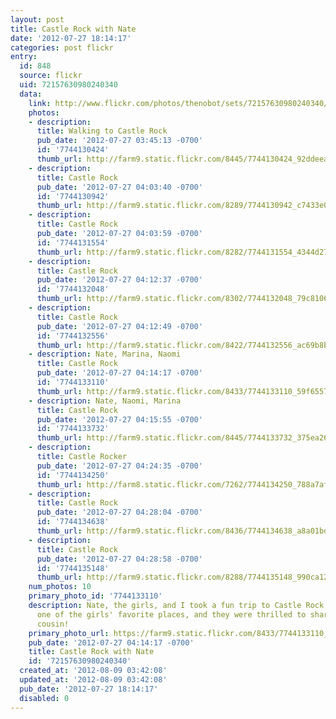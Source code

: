 ```yaml
---
layout: post
title: Castle Rock with Nate
date: '2012-07-27 18:14:17'
categories: post flickr
entry:
  id: 848
  source: flickr
  uid: 72157630980240340
  data:
    link: http://www.flickr.com/photos/thenobot/sets/72157630980240340/
    photos:
    - description: 
      title: Walking to Castle Rock
      pub_date: '2012-07-27 03:45:13 -0700'
      id: '7744130424'
      thumb_url: http://farm9.static.flickr.com/8445/7744130424_92ddeea11e_s.jpg
    - description: 
      title: Castle Rock
      pub_date: '2012-07-27 04:03:40 -0700'
      id: '7744130942'
      thumb_url: http://farm9.static.flickr.com/8289/7744130942_c7433e0d66_s.jpg
    - description: 
      title: Castle Rock
      pub_date: '2012-07-27 04:03:59 -0700'
      id: '7744131554'
      thumb_url: http://farm9.static.flickr.com/8282/7744131554_4344d27d76_s.jpg
    - description: 
      title: Castle Rock
      pub_date: '2012-07-27 04:12:37 -0700'
      id: '7744132048'
      thumb_url: http://farm9.static.flickr.com/8302/7744132048_79c810649a_s.jpg
    - description: 
      title: Castle Rock
      pub_date: '2012-07-27 04:12:49 -0700'
      id: '7744132556'
      thumb_url: http://farm9.static.flickr.com/8422/7744132556_ac69b8b2d3_s.jpg
    - description: Nate, Marina, Naomi
      title: Castle Rock
      pub_date: '2012-07-27 04:14:17 -0700'
      id: '7744133110'
      thumb_url: http://farm9.static.flickr.com/8433/7744133110_59f6557208_s.jpg
    - description: Nate, Naomi, Marina
      title: Castle Rock
      pub_date: '2012-07-27 04:15:55 -0700'
      id: '7744133732'
      thumb_url: http://farm9.static.flickr.com/8445/7744133732_375ea2628e_s.jpg
    - description: 
      title: Castle Rocker
      pub_date: '2012-07-27 04:24:35 -0700'
      id: '7744134250'
      thumb_url: http://farm8.static.flickr.com/7262/7744134250_788a7afa15_s.jpg
    - description: 
      title: Castle Rock
      pub_date: '2012-07-27 04:28:04 -0700'
      id: '7744134638'
      thumb_url: http://farm9.static.flickr.com/8436/7744134638_a8a01bd54c_s.jpg
    - description: 
      title: Castle Rock
      pub_date: '2012-07-27 04:28:58 -0700'
      id: '7744135148'
      thumb_url: http://farm9.static.flickr.com/8288/7744135148_990ca125bd_s.jpg
    num_photos: 10
    primary_photo_id: '7744133110'
    description: Nate, the girls, and I took a fun trip to Castle Rock one morning.  It's
      one of the girls' favorite places, and they were thrilled to share it with their
      cousin!
    primary_photo_url: https://farm9.static.flickr.com/8433/7744133110_59f6557208_m.jpg
    pub_date: '2012-07-27 04:14:17 -0700'
    title: Castle Rock with Nate
    id: '72157630980240340'
  created_at: '2012-08-09 03:42:08'
  updated_at: '2012-08-09 03:42:08'
  pub_date: '2012-07-27 18:14:17'
  disabled: 0
---
```

